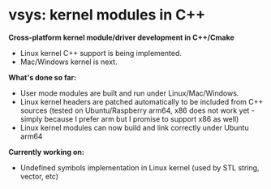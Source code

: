 # vsys: kernel modules in C++
**Cross-platform kernel module/driver development in C++/Cmake**
- Linux kernel C++ support is being implemented. 
- Mac/Windows kernel is next.

**What's done so far:**
- User mode modules are built and run under Linux/Mac/Windows.
- Linux kernel headers are patched automatically to be included from C++ sources (tested on Ubuntu/Raspberry arm64, x86 does not work yet - simply because I prefer arm but I promise to support x86 as well)
- Linux kernel modules can now build and link correctly under Ubuntu arm64

**Currently working on:**
- Undefined symbols implementation in Linux kernel (used by STL string, vector, etc)
